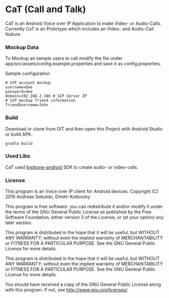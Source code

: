 CaT (Call and Talk)
================

CaT is an Android Voice over IP Application to make Video- or Audio-Calls. Currently CaT is an Prototype which includes an Video- and Audio-Call feature.

### Mockup Data

To Mockup an sample users to call modify the file under app/src/assets/config.example.properties and save it as config.properties.

Sample configuration
```
# SIP account mockup
username=Doe
password=doe
domain=192.168.2.186 # SIP Server IP
# SIP mockup friend information
friendUsername=John
```

### Build

Download or clone from GIT and then open this Project with Android Studio or build APK.
```
gradle build
```

### Used Libs
CaT used [linphone-android](https://github.com/BelledonneCommunications/linphone-android) SDK to create audio- or video-calls.

### License

This program is an Voice over IP client for Android devices.
Copyright (C) 2016 Andreas Sekulski, Dimitri Kotlovsky

This program is free software: you can redistribute it and/or modify
it under the terms of the GNU General Public License as published by
the Free Software Foundation, either version 3 of the License, or
(at your option) any later version.

This program is distributed in the hope that it will be useful,
but WITHOUT ANY WARRANTY; without even the implied warranty of
MERCHANTABILITY or FITNESS FOR A PARTICULAR PURPOSE.  See the
GNU General Public License for more details.

This program is distributed in the hope that it will be useful,
but WITHOUT ANY WARRANTY; without even the implied warranty of
MERCHANTABILITY or FITNESS FOR A PARTICULAR PURPOSE.  See the
GNU General Public License for more details.

You should have received a copy of the GNU General Public License
along with this program.  If not, see <http://www.gnu.org/licenses/>.
